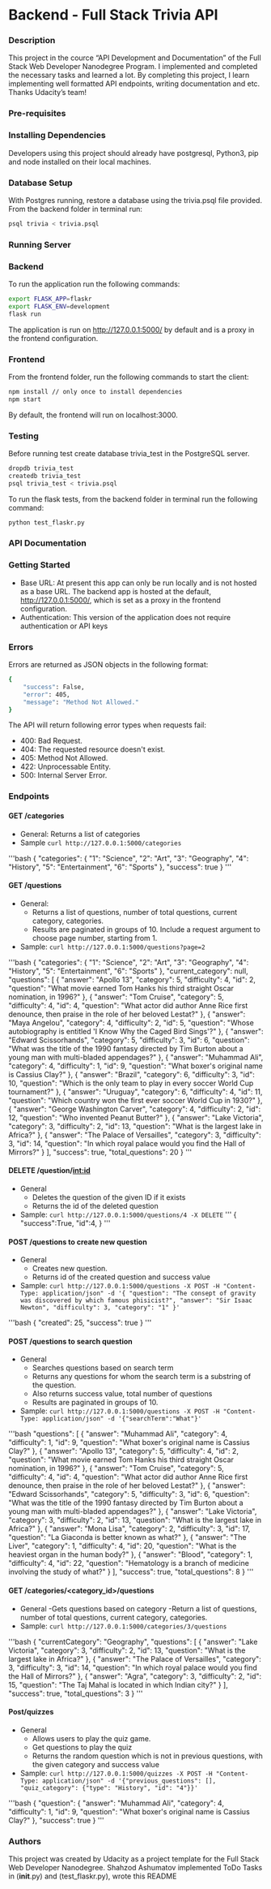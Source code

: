 # Backend - Full Stack Trivia API
### Description
This project  in the  cource “API Development and Documentation” of the Full Stack Web Developer Nanodegree Program. I implemented and  completed the necessary tasks and learned a lot. By completing this project, I learn implementing well formatted API endpoints, writing documentation and etc. Thanks Udacity’s team!

### Pre-requisites
### Installing Dependencies
Developers using this project should already have postgresql, Python3, pip and node installed on their local machines.

### Database Setup
With Postgres running, restore a database using the trivia.psql file provided. From the backend folder in terminal run:
```bash
psql trivia < trivia.psql
```
### Running Server
### Backend

To run the application run the following commands:

```bash
export FLASK_APP=flaskr
export FLASK_ENV=development
flask run
```

The application is run on http://127.0.0.1:5000/ by default and is a proxy in the frontend configuration.

### Frontend

From the frontend folder, run the following commands to start the client:

```bash
npm install // only once to install dependencies
npm start
```
By default, the frontend will run on localhost:3000.

### Testing

Before running test create  database trivia_test in the PostgreSQL server.

```bash
dropdb trivia_test
createdb trivia_test
psql trivia_test < trivia.psql
```

To run the flask tests, from the backend folder in terminal run the following command:

```bash
python test_flaskr.py
```
### API Documentation
### Getting Started
- Base URL: At present this app can only be run locally and is not hosted as a base URL. The backend app is hosted at the     default, http://127.0.0.1:5000/, which is set as a proxy in the frontend configuration.
- Authentication: This version of the application does not require authentication or API keys

### Errors
Errors are returned as JSON objects in the following format:

```bash
{
    "success": False,
    "error": 405,
    "message": "Method Not Allowed."
}
```
The API will return following error types when requests fail:
- 400: Bad Request.
- 404: The requested resource doesn't exist.
- 405: Method Not Allowed.
- 422: Unprocessable Entity.
- 500: Internal Server Error.

### Endpoints
#### GET /categories
- General: Returns a list of categories
- Sample `curl http://127.0.0.1:5000/categories`

'''bash
{
  "categories": {
    "1": "Science",
    "2": "Art",
    "3": "Geography",
    "4": "History",
    "5": "Entertainment",
    "6": "Sports"
  },
  "success": true
}
'''
#### GET /questions
- General:
    - Returns a list of questions, number of total questions, current category, categories.
    - Results are paginated in groups of 10. Include a request argument to choose page number, starting from 1.
- Sample: `curl http://127.0.0.1:5000/questions?page=2`

'''bash
{
  "categories": {
    "1": "Science",
    "2": "Art",
    "3": "Geography",
    "4": "History",
    "5": "Entertainment",
    "6": "Sports"
  },
  "current_category": null,
  "questions": [
    {
      "answer": "Apollo 13",
      "category": 5,
      "difficulty": 4,
      "id": 2,
      "question": "What movie earned Tom Hanks his third straight Oscar nomination, in 1996?"
    },
    {
      "answer": "Tom Cruise",
      "category": 5,
      "difficulty": 4,
      "id": 4,
      "question": "What actor did author Anne Rice first denounce, then praise in the role of her beloved Lestat?"
    },
    {
      "answer": "Maya Angelou",
      "category": 4,
      "difficulty": 2,
      "id": 5,
      "question": "Whose autobiography is entitled 'I Know Why the Caged Bird Sings'?"
    },
    {
      "answer": "Edward Scissorhands",
      "category": 5,
      "difficulty": 3,
      "id": 6,
      "question": "What was the title of the 1990 fantasy directed by Tim Burton about a young man with multi-bladed appendages?"
    },
    {
      "answer": "Muhammad Ali",
      "category": 4,
      "difficulty": 1,
      "id": 9,
      "question": "What boxer's original name is Cassius Clay?"
    },
    {
      "answer": "Brazil",
      "category": 6,
      "difficulty": 3,
      "id": 10,
      "question": "Which is the only team to play in every soccer World Cup tournament?"
    },
    {
      "answer": "Uruguay",
      "category": 6,
      "difficulty": 4,
      "id": 11,
      "question": "Which country won the first ever soccer World Cup in 1930?"
    },
    {
      "answer": "George Washington Carver",
      "category": 4,
      "difficulty": 2,
      "id": 12,
      "question": "Who invented Peanut Butter?"
    },
    {
      "answer": "Lake Victoria",
      "category": 3,
      "difficulty": 2,
      "id": 13,
      "question": "What is the largest lake in Africa?"
    },
    {
      "answer": "The Palace of Versailles",
      "category": 3,
      "difficulty": 3,
      "id": 14,
      "question": "In which royal palace would you find the Hall of Mirrors?"
    }
  ],
  "success": true,
  "total_questions": 20
}
'''

#### DELETE /question/<int:id>
- General
    - Deletes the question of the given ID if it exists
    - Returns the id of the deleted question
- Sample: `curl http://127.0.0.1:5000/questions/4 -X DELETE`
'''
{
  "success":True,
  "id":4,
}
'''
#### POST /questions  to create new question
- General
    - Creates new question.
    - Returns id of the created question and success value
- Sample: `curl http://127.0.0.1:5000/questions -X POST -H "Content-Type: application/json" -d '{ "question": "The consept of gravity was discovered by which famous phisicist?", "answer": "Sir Isaac Newton", "difficulty": 3, "category": "1" }'`

'''bash
{
  "created": 25,
  "success": true
}
'''
#### POST /questions  to search question
- General
    - Searches questions based on search term
    - Returns any questions for whom the search term is a substring of the question.
    - Also returns success value, total number of questions
    - Results are paginated in groups of 10.
- Sample: `curl http://127.0.0.1:5000/questions -X POST -H "Content-Type: application/json" -d '{"searchTerm":"What"}'`

'''bash
 "questions": [
    {
      "answer": "Muhammad Ali",
      "category": 4,
      "difficulty": 1,
      "id": 9,
      "question": "What boxer's original name is Cassius Clay?"
    },
    {
      "answer": "Apollo 13",
      "category": 5,
      "difficulty": 4,
      "id": 2,
      "question": "What movie earned Tom Hanks his third straight Oscar nomination, in 1996?"
    },
    {
      "answer": "Tom Cruise",
      "category": 5,
      "difficulty": 4,
      "id": 4,
      "question": "What actor did author Anne Rice first denounce, then praise in the role of her beloved Lestat?"
    },
    {
      "answer": "Edward Scissorhands",
      "category": 5,
      "difficulty": 3,
      "id": 6,
      "question": "What was the title of the 1990 fantasy directed by Tim Burton about a young man with multi-bladed appendages?"
    },
    {
      "answer": "Lake Victoria",
      "category": 3,
      "difficulty": 2,
      "id": 13,
      "question": "What is the largest lake in Africa?"
    },
    {
      "answer": "Mona Lisa",
      "category": 2,
      "difficulty": 3,
      "id": 17,
      "question": "La Giaconda is better known as what?"
    },
    {
      "answer": "The Liver",
      "category": 1,
      "difficulty": 4,
      "id": 20,
      "question": "What is the heaviest organ in the human body?"
    },
    {
      "answer": "Blood",
      "category": 1,
      "difficulty": 4,
      "id": 22,
      "question": "Hematology is a branch of medicine involving the study of what?"
    }
  ],
  "success": true,
  "total_questions": 8
}
'''

#### GET /categories/<category_id>/questions
- General
    -Gets questions based on category
    -Return a list of questions, number of total questions, current category, categories.
- Sample: `curl http://127.0.0.1:5000/categories/3/questions`

'''bash
{
  "currentCategory": "Geography",
  "questions": [
    {
      "answer": "Lake Victoria",
      "category": 3,
      "difficulty": 2,
      "id": 13,
      "question": "What is the largest lake in Africa?"
    },
    {
      "answer": "The Palace of Versailles",
      "category": 3,
      "difficulty": 3,
      "id": 14,
      "question": "In which royal palace would you find the Hall of Mirrors?"
    },
    {
      "answer": "Agra",
      "category": 3,
      "difficulty": 2,
      "id": 15,
      "question": "The Taj Mahal is located in which Indian city?"
    }
  ],
  "success": true,
  "total_questions": 3
}
'''

#### Post/quizzes
- General
    - Allows users to play the quiz game.
    - Get questions to play the quiz
    - Returns the random question which is not in previous questions, with the given category and success value
- Sample: `curl http://127.0.0.1:5000/quizzes -X POST -H "Content-Type: application/json" -d '{"previous_questions": [], "quiz_category": {"type": "History", "id": "4"}}'`

'''bash
{
  "question": {
    "answer": "Muhammad Ali",
    "category": 4,
    "difficulty": 1,
    "id": 9,
    "question": "What boxer's original name is Cassius Clay?"
  },
  "success": true
}
'''

### Authors
This project was created by  Udacity as a project template for the Full Stack Web Developer Nanodegree.
Shahzod Ashumatov implemented ToDo Tasks in (__init__.py) and (test_flaskr.py), wrote this README